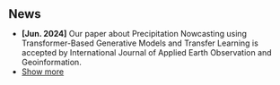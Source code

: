 <h1 id="news"></h1>

<h2 style="margin: 60px 0px 10px;">News</h2>

<ul>
<li><strong>[Jun. 2024]</strong> Our paper about Precipitation Nowcasting using Transformer-Based Generative Models and Transfer Learning is accepted by International Journal of Applied Earth Observation and Geoinformation. </li>
  
<li> <a href="javascript:toggle_vis('newsmore')">Show more</a> </li>
<div id="newsmore" style="display:none"> 
  <li><strong>[Oct. 2023]</strong> No news yet. </li>
</div>

</ul>
